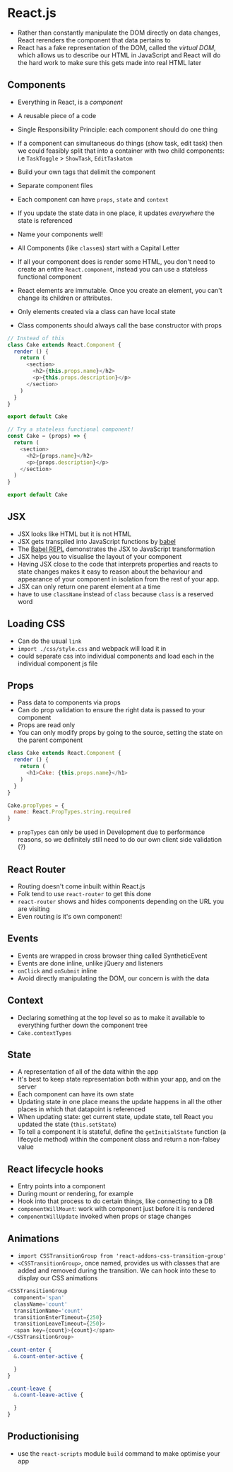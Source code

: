 # React.js

- Rather than constantly manipulate the DOM directly on data changes, React
  rerenders the component that data pertains to
- React has a fake representation of the DOM, called the _virtual DOM_,
  which allows us to describe our HTML in JavaScript and React will do the
  hard work to make sure this gets made into real HTML later

## Components

- Everything in React, is a _component_
- A reusable piece of a code
- Single Responsibility Principle: each component should do one thing
- If a component can simultaneous do things (show task, edit task) then
  we could feasibly split that into a container with two child components:
  i.e `TaskToggle` > `ShowTask`, `EditTaskatom`
- Build your own tags that delimit the component
- Separate component files
- Each component can have `props`, `state` and `context`
- If you update the state data in one place, it updates _everywhere_ the
  state is referenced
- Name your components well!
- All Components (like `class`es) start with a Capital Letter

- If all your component does is render some HTML, you don't need to create
  an entire `React.component`, instead you can use a stateless functional
  component
- React elements are immutable. Once you create an element, you can't
  change its children or attributes.
- Only elements created via a class can have local state
- Class components should always call the base constructor with props

```javascript
// Instead of this
class Cake extends React.Component {
  render () {
    return (
      <section>
        <h2>{this.props.name}</h2>
        <p>{this.props.description}</p>
      </section>
    )
  }
}

export default Cake
```

```javascript
// Try a stateless functional component!
const Cake = (props) => {
  return (
    <section>
      <h2>{props.name}</h2>
      <p>{props.description}</p>
    </section>
  )
}

export default Cake
```

## JSX

- JSX looks like HTML but it is not HTML
- JSX gets transpiled into JavaScript functions by [babel]
- The [Babel REPL] demonstrates the JSX to JavaScript transformation
- JSX helps you to visualise the layout of your component
- Having JSX close to the code that interprets properties and reacts to state changes makes it easy to reason about the behaviour and appearance of your component in isolation from the rest of your app.
- JSX can only return one parent element at a time
- have to use `className` instead of `class` because `class` is a reserved
  word

## Loading CSS

- Can do the usual `link`
- `import ./css/style.css` and webpack will load it in
- could separate css into individual components and load each in the
  individual component js file

## Props

- Pass data to components via props
- Can do prop validation to ensure the right data is passed to your
  component
- Props are read only
- You can only modify props by going to the source, setting the state on
  the parent component

```javascript
class Cake extends React.Component {
  render () {
    return (
      <h1>Cake: {this.props.name}</h1>
    )
  }
}

Cake.propTypes = {
  name: React.PropTypes.string.required
}
```

- `propTypes` can only be used in Development due to performance reasons,
  so we definitely still need to do our own client side validation (?)

## React Router

- Routing doesn't come inbuilt within React.js
- Folk tend to use `react-router` to get this done
- `react-router` shows and hides components depending on the URL you are
  visiting
- Even routing is it's own component!

## Events

- Events are wrapped in cross browser thing called SyntheticEvent
- Events are done inline, unlike jQuery and listeners
- `onClick` and `onSubmit` inline
- Avoid directly manipulating the DOM, our concern is with the data

## Context

- Declaring something at the top level so as to make it available to
  everything further down the component tree
- `Cake.contextTypes`

## State

- A representation of all of the data within the app
- It's best to keep state representation both within your app, and on
  the server
- Each component can have its own state
- Updating state in one place means the update happens in all the other
  places in which that datapoint is referenced
- When updating state: get current state, update state, tell React you
  updated the state (`this.setState`)
- To tell a component it is stateful, define the `getInitialState`
  function (a lifecycle method) within the component class and return
  a non-falsey value

## React lifecycle hooks

- Entry points into a component
- During mount or rendering, for example
- Hook into that process to do certain things, like connecting to a DB
- `componentWillMount`: work with component just before it is rendered
- `componentWillUpdate` invoked when props or stage changes

## Animations

- `import CSSTransitionGroup from 'react-addons-css-transition-group'`
- `<CSSTransitionGroup>`, once named, provides us with classes that are
  added and removed during the transition. We can hook into these to
  display our CSS animations

```javascript
<CSSTransitionGroup
  component='span'
  className='count'
  transitionName='count'
  transitionEnterTimeout={250}
  transitionLeaveTimeout={250}>
  <span key={count}>{count}</span>
</CSSTransitionGroup>
```

```css
.count-enter {
  &.count-enter-active {

  }
}

.count-leave {
  &.count-leave-active {

  }
}
```

## Productionising

- use the `react-scripts` module `build` command to make optimise your app




[babel]: https://babeljs.io/
[Babel REPL]: https://babeljs.io/repl/
